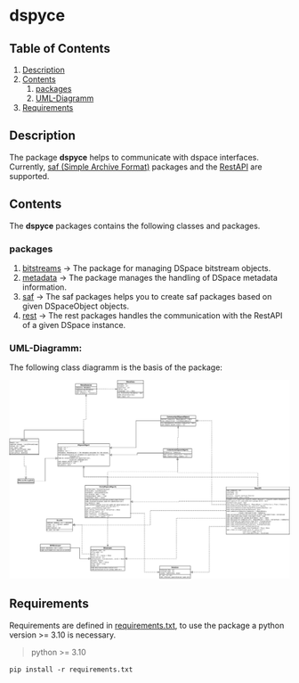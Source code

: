 # dspyce
## Table of Contents
1. [Description](#description)
2. [Contents](#contents)
   1. [packages](#packages)
   2. [UML-Diagramm](#uml-diagramm)
3. [Requirements](#requirements)

## Description
The package **dspyce** helps to communicate with dspace interfaces. Currently, 
[saf (Simple Archive Format)](https://github.com/dspace-unimr/dspyce/tree/main/dspyce/saf) packages and the [RestAPI](https://github.com/dspace-unimr/dspyce/tree/main/dspyce/rest) are supported.

## Contents
The **dspyce** packages contains the following classes and packages.

### packages
1. [bitstreams](https://github.com/dspace-unimr/dspyce/tree/main/dspyce/bitstreams) -> The package for managing DSpace bitstream objects.
2. [metadata](https://github.com/dspace-unimr/dspyce/tree/main/dspyce/metadata) -> The package manages the handling of DSpace metadata information.
3. [saf](https://github.com/dspace-unimr/dspyce/tree/main/dspyce/rest) -> The saf packages helps you to create saf packages based on given DSpaceObject objects.
4. [rest](https://github.com/dspace-unimr/dspyce/tree/main/dspyce/saf) -> The rest packages handles the communication with the RestAPI of a given DSpace instance.

### UML-Diagramm:

The following class diagramm is the basis of the package:

![dspyce.svg](https://raw.githubusercontent.com/dspace-unimr/dspyce/main/docs/uml_diagramm.svg)

## Requirements
Requirements are defined in [requirements.txt](https://github.com/dspace-unimr/dspyce/blob/main/requirements.txt), to use the package a python
version >= 3.10 is necessary.
> python >= 3.10
```shell
pip install -r requirements.txt
```

